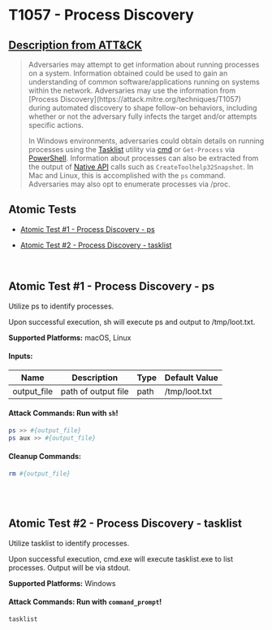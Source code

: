 # T1057 - Process Discovery
## [Description from ATT&CK](https://attack.mitre.org/wiki/Technique/T1057)
<blockquote>Adversaries may attempt to get information about running processes on a system. Information obtained could be used to gain an understanding of common software/applications running on systems within the network. Adversaries may use the information from [Process Discovery](https://attack.mitre.org/techniques/T1057) during automated discovery to shape follow-on behaviors, including whether or not the adversary fully infects the target and/or attempts specific actions.

In Windows environments, adversaries could obtain details on running processes using the [Tasklist](https://attack.mitre.org/software/S0057) utility via [cmd](https://attack.mitre.org/software/S0106) or <code>Get-Process</code> via [PowerShell](https://attack.mitre.org/techniques/T1059/001). Information about processes can also be extracted from the output of [Native API](https://attack.mitre.org/techniques/T1106) calls such as <code>CreateToolhelp32Snapshot</code>. In Mac and Linux, this is accomplished with the <code>ps</code> command. Adversaries may also opt to enumerate processes via /proc.</blockquote>

## Atomic Tests

- [Atomic Test #1 - Process Discovery - ps](#atomic-test-1---process-discovery---ps)

- [Atomic Test #2 - Process Discovery - tasklist](#atomic-test-2---process-discovery---tasklist)


<br/>

## Atomic Test #1 - Process Discovery - ps
Utilize ps to identify processes.

Upon successful execution, sh will execute ps and output to /tmp/loot.txt.

**Supported Platforms:** macOS, Linux




#### Inputs:
| Name | Description | Type | Default Value | 
|------|-------------|------|---------------|
| output_file | path of output file | path | /tmp/loot.txt|


#### Attack Commands: Run with `sh`! 


```sh
ps >> #{output_file}
ps aux >> #{output_file}
```

#### Cleanup Commands:
```sh
rm #{output_file}
```





<br/>
<br/>

## Atomic Test #2 - Process Discovery - tasklist
Utilize tasklist to identify processes.

Upon successful execution, cmd.exe will execute tasklist.exe to list processes. Output will be via stdout.

**Supported Platforms:** Windows





#### Attack Commands: Run with `command_prompt`! 


```cmd
tasklist
```






<br/>
